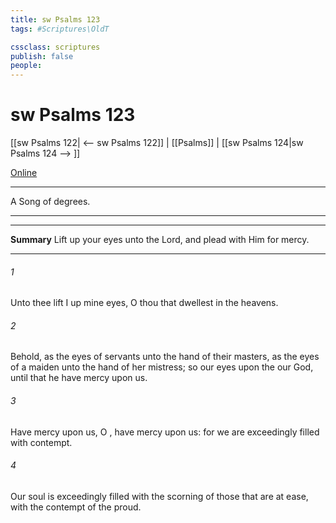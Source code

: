 ```yaml
---
title: sw Psalms 123
tags: #Scriptures\OldT

cssclass: scriptures
publish: false
people:
---
```


# sw Psalms 123
[[sw Psalms 122| <-- sw Psalms 122]] | [[Psalms]] | [[sw Psalms 124|sw Psalms 124 --> ]]

[Online](https://churchofjesuschrist.org/study/scriptures/ot/ps/123?lang=eng)

---
A Song of degrees.

---

---
__Summary__
Lift up your eyes unto the Lord, and plead with Him for mercy.

---
###### 1 
Unto thee lift I up mine eyes, O thou that dwellest in the heavens.

###### 2 
Behold, as the eyes of servants  unto the hand of their masters,  as the eyes of a maiden unto the hand of her mistress; so our eyes  upon the  our God, until that he have mercy upon us.

###### 3 
Have mercy upon us, O , have mercy upon us: for we are exceedingly filled with contempt.

###### 4 
Our soul is exceedingly filled with the scorning of those that are at ease,  with the contempt of the proud.

